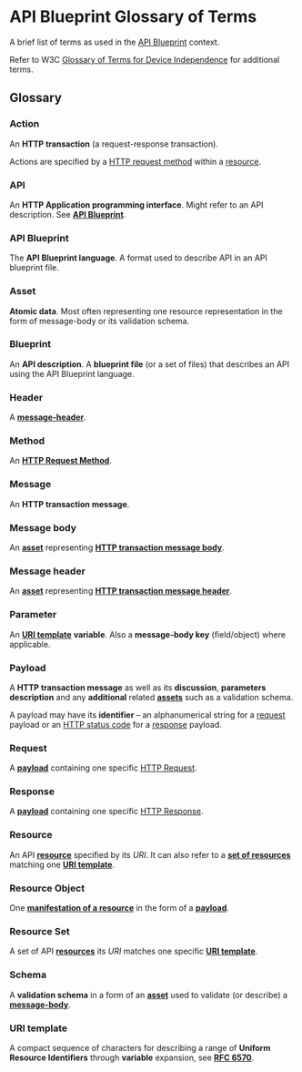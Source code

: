 # API Blueprint Glossary of Terms

A brief list of terms as used in the [API Blueprint](http://apiblueprint.org) context. 

Refer to W3C [Glossary of Terms for Device Independence](http://www.w3.org/TR/di-gloss/) for additional terms. 

## Glossary

<a name="def-action"></a>
### Action
An **HTTP transaction** (a request-response transaction). 

Actions are specified by a [HTTP request method](#def-method) within a [resource](#def-resource). 

<a name="def-api"></a>
### API
An **HTTP Application programming interface**. Might refer to an API description. See [**API Blueprint**](#def-api-blueprint).

<a name="def-api-blueprint"></a>
### API Blueprint
The **API Blueprint language**. A format used to describe API in an API blueprint file.

<a name="def-asset"></a>
### Asset
**Atomic data**. Most often representing one resource representation in the form of message-body or its validation schema.

<a name="def-blueprint"></a>
### Blueprint
An **API description**. A **blueprint file** (or a set of files) that describes an API using the API Blueprint language.

<a name="def-header"></a>
### Header
A [**message-header**](#def-message-header).

<a name="def-method"></a>
### Method
An [**HTTP Request Method**](http://en.wikipedia.org/wiki/Hypertext_Transfer_Protocol#Request_methods).

<a name="def-message"></a>
### Message
An **HTTP transaction message**.

<a name="def-message-body"></a>
### Message body
An [**asset**](#def-asset) representing [**HTTP transaction message body**](http://en.wikipedia.org/wiki/HTTP_body_data). 

<a name="def-message-header"></a>
### Message header
An [**asset**](#def-asset) representing [**HTTP transaction message header**](http://en.wikipedia.org/wiki/List_of_HTTP_header_fields). 

<a name="def-parameter"></a>
### Parameter
An [**URI template**](#def-uri-template) **variable**. Also a **message-body key** (field/object) where applicable. 

<a name="def-payload"></a>
### Payload
A **HTTP transaction message** as well as its **discussion**,  **parameters description** and any **additional** related [**assets**](#def-asset) such as a validation schema.

A payload may have its **identifier** – an alphanumerical string for a [request](#def-request) payload or an [HTTP status code](http://en.wikipedia.org/wiki/List_of_HTTP_status_codes) for a [response](#def-response) payload.

<a name="def-request"></a>
### Request
A [**payload**](#def-payload) containing one specific [HTTP Request](http://www.w3.org/TR/di-gloss/#def-http-request).

<a name="def-response"></a>
### Response
A [**payload**](#def-payload) containing one specific [HTTP Response](http://www.w3.org/TR/di-gloss/#def-http-response).

<a name="def-resource"></a>
### Resource
An API [**resource**](http://www.w3.org/TR/di-gloss/#def-resource) specified by its *URI*. It can also refer to a [**set of resources**](#def-resource) matching one [**URI template**](#def-uri-template).

<a name="def-resource-object"></a>
### Resource Object
One [**manifestation of a resource**](http://www.w3.org/TR/di-gloss/#def-resource-manifestation) in the form of a [**payload**](#def-payload).

<a name="def-resource-set"></a>
### Resource Set
A set of API [**resources**](http://www.w3.org/TR/di-gloss/#def-resource) its *URI* matches one specific  [**URI template**](#def-uri-template).

<a name="def-schema"></a>
### Schema
A **validation schema** in a form of an [**asset**](#def-asset) used to validate (or describe) a [**message-body**](#def-message-body).

<a name="def-uri-template"></a>
### URI template
A compact sequence of characters for describing a range of **Uniform Resource Identifiers** through **variable** expansion, see [**RFC 6570**](http://tools.ietf.org/html/rfc6570).
